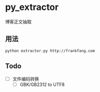 py_extractor
============
博客正文抽取


用法
-----------
`python extractor.py http://frankfang.com`

Todo
------------
- [ ] 文件编码转换
  - [ ] GBK/GB2312 to UTF8
